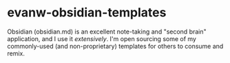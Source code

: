 # evanw-obsidian-templates
Obsidian (obsidian.md) is an excellent note-taking and "second brain" application, and I use it _extensively_. I'm open sourcing some of my commonly-used (and non-proprietary) templates for others to consume and remix.
